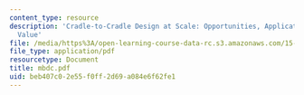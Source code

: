 ```yaml
---
content_type: resource
description: 'Cradle-to-Cradle Design at Scale: Opportunities, Applications and Business
  Value'
file: /media/https%3A/open-learning-course-data-rc.s3.amazonaws.com/15-974-leadership-lab-spring-2003/beb407c02e55f0ff2d69a084e6f62fe1_mbdc.pdf
file_type: application/pdf
resourcetype: Document
title: mbdc.pdf
uid: beb407c0-2e55-f0ff-2d69-a084e6f62fe1
---
```


